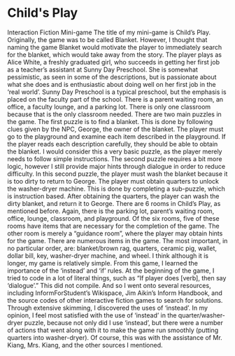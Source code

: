 Child's Play
=======

Interaction Fiction Mini-game
	The title of my mini-game is Child’s Play. Originally, the game was to be called Blanket. However, I thought that naming the game Blanket would motivate the player to immediately search for the blanket, which would take away from the story. The player plays as Alice White, a freshly graduated girl, who succeeds in getting her first job as a teacher’s assistant at Sunny Day Preschool. She is somewhat pessimistic, as seen in some of the descriptions, but is passionate about what she does and is enthusiastic about doing well on her first job in the ‘real world’. Sunny Day Preschool is a typical preschool, but the emphasis is placed on the faculty part of the school. There is a parent waiting room, an office, a faculty lounge, and a parking lot. There is only one classroom because that is the only classroom needed.
	There are two main puzzles in the game. The first puzzle is to find a blanket. This is done by following clues given by the NPC, George, the owner of the blanket. The player must go to the playground and examine each item described in the playground. If the player reads each description carefully, they should be able to obtain the blanket. I would consider this a very basic puzzle, as the player merely needs to follow simple instructions. The second puzzle requires a bit more logic, however I still provide major hints through dialogue in order to reduce difficulty. In this second puzzle, the player must wash the blanket because it is too dirty to return to George. The player must obtain quarters to unlock the washer-dryer machine. This is done by completing a sub-puzzle, which is instruction based. After obtaining the quarters, the player can wash the dirty blanket, and return it to George.
	There are 6 rooms in Child’s Play, as mentioned before. Again, there is the parking lot, parent’s waiting room, office, lounge, classroom, and playground. Of the six rooms, five of these rooms have items that are necessary for the completion of the game. The other room is merely a “guidance room”, where the player may obtain hints for the game. There are numerous items in the game. The most important, in no particular order, are: blanket/brown rag, quarters, ceramic pig, wallet, dollar bill, key, washer-dryer machine, and wheel.
	I think although it is longer, my game is relatively simple. From this game, I learned the importance of the ‘instead’ and ‘if’ rules. At the beginning of the game, I tried to code in a lot of literal things, such as “If player does [verb], then say ‘dialogue’.” This did not compile. And so I went onto several resources, including InformForStudent’s Wikispace, Jim Aikin’s Inform Handbook, and the source codes of other interactive fiction games to search for solutions. Through extensive skimming, I discovered the uses of ‘instead’. In my opinion, I feel most satisfied with the use of ‘instead’ in the quarter/washer-dryer puzzle, because not only did I use ‘instead’, but there were a number of actions that went along with it to make the game run smoothly (putting quarters into washer-dryer). Of course, this was with the assistance of Mr. Kiang, Mrs. Kiang, and the other sources I mentioned.
